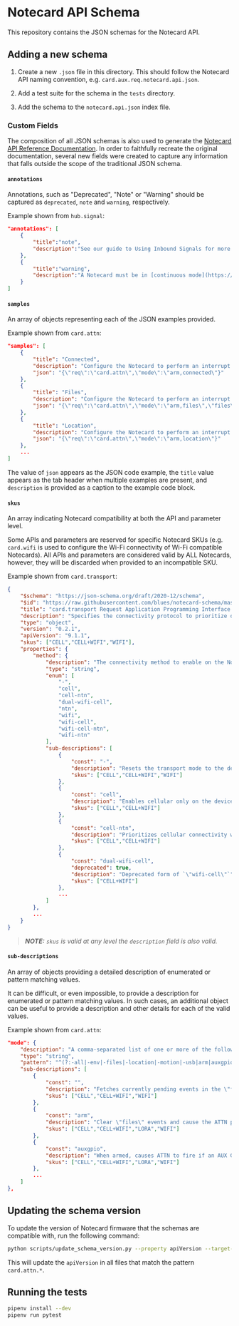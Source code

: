 # Notecard API Schema

This repository contains the JSON schemas for the Notecard API.

## Adding a new schema

1. Create a new `.json` file in this directory. This should follow the Notecard
API naming convention, e.g. `card.aux.req.notecard.api.json`.

2. Add a test suite for the schema in the `tests` directory.

3. Add the schema to the `notecard.api.json` index file.

### Custom Fields

The composition of all JSON schemas is also used to generate the
[Notecard API Reference Documentation](https://dev.blues.io/api-reference/).
In order to faithfully recreate the original documentation, several new fields
were created to capture any information that falls outside the scope of the
traditional JSON schema.

#### `annotations`

Annotations, such as "Deprecated", "Note" or "Warning" should be captured as
`deprecated`, `note` and `warning`, respectively.

Example shown from `hub.signal`:

```json
"annotations": [
    {
        "title":"note",
        "description":"See our guide to Using Inbound Signals for more information on how to set up a host microcontroller or single-board computer to receive inbound signals."
    },
    {
        "title":"warning",
        "description":"A Notecard must be in [continuous mode](https://dev.blues.io/api-reference/notecard-api/hub-requests/latest/#hub-set) and have its `sync` argument set to `true` to receive signals."
    }
]
```

#### `samples`

An array of objects representing each of the JSON examples provided.

Example shown from `card.attn`:

```json
"samples": [
    {
        "title": "Connected",
        "description": "Configure the Notecard to perform an interrupt on a successful connection to Notehub.",
        "json": "{\"req\":\"card.attn\",\"mode\":\"arm,connected\"}"
    },
    {
        "title": "Files",
        "description": "Configure the Notecard to perform an interrupt on the `data.qi` and `my-settings.db` Notefiles.",
        "json": "{\"req\":\"card.attn\",\"mode\":\"arm,files\",\"files\":[\"data.qi\",\"my-settings.db\"]}"
    },
    {
        "title": "Location",
        "description": "Configure the Notecard to perform an interrupt when the Notecard makes a position fix.",
        "json": "{\"req\":\"card.attn\",\"mode\":\"arm,location\"}"
    },
    ...
]
```

The value of `json` appears as the JSON code example, the `title`
value appears as the tab header when multiple examples are present, and
`description` is provided as a caption to the example code block.

#### `skus`

An array indicating Notecard compatibility at both the API and parameter level.

Some APIs and parameters are reserved for specific Notecard SKUs (e.g.
`card.wifi` is used to configure the Wi-Fi connectivity of Wi-Fi compatible
Notecards). All APIs and parameters are considered valid by ALL Notecards,
however, they will be discarded when provided to an incompatible SKU.

Example shown from `card.transport`:

```json
{
    "$schema": "https://json-schema.org/draft/2020-12/schema",
    "$id": "https://raw.githubusercontent.com/blues/notecard-schema/master/card.transport.req.notecard.api.json",
    "title": "card.transport Request Application Programming Interface (API) Schema",
    "description": "Specifies the connectivity protocol to prioritize on the Notecard Cell+WiFi, or when using NTN mode with Starnote and a compatible Notecard.",
    "type": "object",
    "version": "0.2.1",
    "apiVersion": "9.1.1",
    "skus": ["CELL","CELL+WIFI","WIFI"],
    "properties": {
        "method": {
            "description": "The connectivity method to enable on the Notecard.",
            "type": "string",
            "enum": [
                "-",
                "cell",
                "cell-ntn",
                "dual-wifi-cell",
                "ntn",
                "wifi",
                "wifi-cell",
                "wifi-cell-ntn",
                "wifi-ntn"
            ],
            "sub-descriptions": [
                {
                    "const": "-",
                    "description": "Resets the transport mode to the device default.",
                    "skus": ["CELL","CELL+WIFI","WIFI"]
                },
                {
                    "const": "cell",
                    "description": "Enables cellular only on the device.",
                    "skus": ["CELL","CELL+WIFI"]
                },
                {
                    "const": "cell-ntn",
                    "description": "Prioritizes cellular connectivity while falling back to NTN if a cellular connection cannot be established.",
                    "skus": ["CELL","CELL+WIFI"]
                },
                {
                    "const": "dual-wifi-cell",
                    "deprecated": true,
                    "description": "Deprecated form of `\"wifi-cell\"`",
                    "skus": ["CELL+WIFI"]
                },
                ...
            ]
        },
        ...
    }
}
```

> _**NOTE:** `skus` is valid at any level the `description` field is also valid._

#### `sub-descriptions`

An array of objects providing a detailed description of enumerated or pattern
matching values.

It can be difficult, or even impossible, to provide a description for enumerated
or pattern matching values. In such cases, an additional object can be useful to
provide a description and other details for each of the valid values.

Example shown from `card.attn`:

```json
"mode": {
    "description": "A comma-separated list of one or more of the following keywords. Some keywords are only supported on certain types of Notecards.",
    "type": "string",
    "pattern": "^(?:-all|-env|-files|-location|-motion|-usb|arm|auxgpio|connected|disarm|env|files|location|motion|motionchange|rearm|signal|sleep|usb|watchdog|wireless)(?:,\\s*(?:-all|-env|-files|-location|-motion|-usb|arm|auxgpio|connected|disarm|env|files|location|motion|motionchange|rearm|signal|sleep|usb|watchdog|wireless))*\\s*$",
    "sub-descriptions": [
        {
            "const": "",
            "description": "Fetches currently pending events in the \"files\" collection.",
            "skus": ["CELL","CELL+WIFI","WIFI"]
        },
        {
            "const": "arm",
            "description": "Clear \"files\" events and cause the ATTN pin to go LOW. After an event occurs or \"seconds\" has elapsed, the ATTN pin will then go HIGH (a.k.a. \"fires\"). If \"seconds\" is 0, no timeout will be scheduled. If ATTN is armed, calling `arm` again will disarm (briefly pulling ATTN HIGH), then arm (non-idempotent).",
            "skus": ["CELL","CELL+WIFI","LORA","WIFI"]
        },
        {
            "const": "auxgpio",
            "description": "When armed, causes ATTN to fire if an AUX GPIO input changes. Disable by using `-auxgpio`.",
            "skus": ["CELL","CELL+WIFI","LORA","WIFI"]
        },
        ...
    ]
},
```

## Updating the schema version

To update the version of Notecard firmware that the schemas are compatible with,
run the following command:

```bash
python scripts/update_schema_version.py --property apiVersion --target-version 9.1.2 --pattern "card.attn.*"
```

This will update the `apiVersion` in all files that match the pattern `card.attn.*`.

## Running the tests

```bash
pipenv install --dev
pipenv run pytest
```
